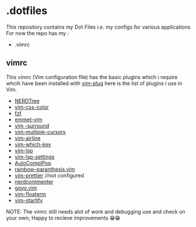 # .dotfiles

This repository contains my Dot Files i.e. my configs for various applications 
For now the repo has my :
- .vimrc

## vimrc
This vimrc (Vim configuration file) has the basic plugins which i require whcih have been installed with [vim-plug](https://github.com/junegunn/vim-plug)
here is the list of plugins i use in Vim.
- [NERDTree](https://github.com/preservim/nerdtree)
- [vim-css-color](https://github.com/ap/vim-css-color)
- [fzf](https://github.com/junegunn/fzf)
- [emmet-vim](https://github.com/mattn/emmet-vim)
- [vim -surround](https://github.com/tpope/vim-surround)
- [vim-multiple-cursors](https://github.com/terryma/vim-multiple-cursors)
- [vim-airline](https://github.com/vim-airline/vim-airline)
- [vim-which-key](https://github.com/liuchengxu/vim-which-key)
- [vim-lsp](https://github.com/prabirshrestha/vim-lsp)
- [vim-lsp-settings](https://github.com/mattn/vim-lsp-settings)
- [AutoComplPop](https://github.com/vim-scripts/AutoComplPop)
- [rainbow-paranthesis.vim](https://github.com/junegunn/rainbow_parentheses.vim)
- [vim-prettier](https://github.com/prettier/vim-prettier) //not configured
- [nerdcommenter](https://github.com/preservim/nerdcommenter)
- [goyo.vim](https://github.com/junegunn/goyo.vim)
- [vim-floaterm](https://github.com/voldikss/vim-floaterm)
- [vim-startify](https://github.com/mhinz/vim-startify)


NOTE: The vimrc still needs alot of work and debugging use and check on your own; Happy to recieve improvements 😁😁
